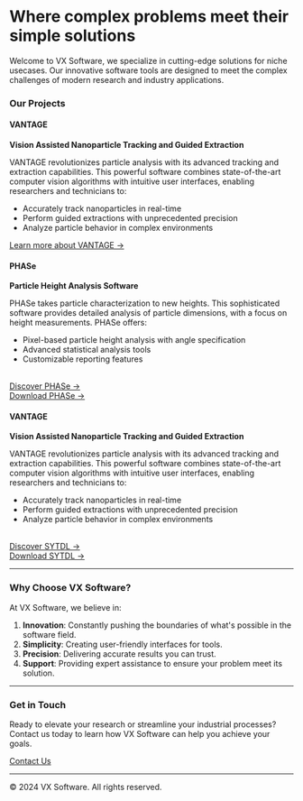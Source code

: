 # Where complex problems meet their simple solutions


Welcome to VX Software, we specialize in cutting-edge solutions for niche usecases. Our innovative software tools are designed to meet the complex challenges of modern research and industry applications.

### Our Projects

#### VANTAGE
**Vision Assisted Nanoparticle Tracking and Guided Extraction**

VANTAGE revolutionizes particle analysis with its advanced tracking and extraction capabilities. This powerful software combines state-of-the-art computer vision algorithms with intuitive user interfaces, enabling researchers and technicians to:

- Accurately track nanoparticles in real-time
- Perform guided extractions with unprecedented precision
- Analyze particle behavior in complex environments

[Learn more about VANTAGE →](https://vxco.github.io/VANTAGE/)

#### PHASe
**Particle Height Analysis Software**

PHASe takes particle characterization to new heights. This sophisticated software provides detailed analysis of particle dimensions, with a focus on height measurements. PHASe offers:

- Pixel-based particle height analysis with angle specification
- Advanced statistical analysis tools
- Customizable reporting features

<br>  [Discover PHASe →](https://github.com/vxco/PHASe)
<br>  [Download PHASe →](https://github.com/vxco/PHASe/releases/latest)

#### VANTAGE
**Vision Assisted Nanoparticle Tracking and Guided Extraction**

VANTAGE revolutionizes particle analysis with its advanced tracking and extraction capabilities. This powerful software combines state-of-the-art computer vision algorithms with intuitive user interfaces, enabling researchers and technicians to:

- Accurately track nanoparticles in real-time
- Perform guided extractions with unprecedented precision
- Analyze particle behavior in complex environments

<br> [Discover SYTDL →](ttps://github.com/vxco/sytdl)
<br> [Download SYTDL →](https://github.com/vxco/sytdl/releases/latest)

---

### Why Choose VX Software?

At VX Software, we believe in:

1. **Innovation**: Constantly pushing the boundaries of what's possible in the software field.
2. **Simplicity**: Creating user-friendly interfaces for tools.
3. **Precision**: Delivering accurate results you can trust.
4. **Support**: Providing expert assistance to ensure your problem meet its solution.

---

### Get in Touch

Ready to elevate your research or streamline your industrial processes? Contact us today to learn how VX Software can help you achieve your goals.

[Contact Us](mailto:software.vxco@gmail.com)

---

© 2024 VX Software. All rights reserved.
